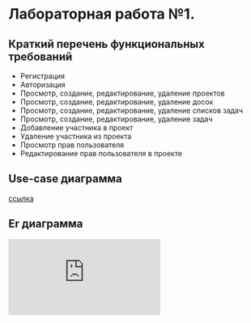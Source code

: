 # Лабораторная работа №1.

## Краткий перечень функциональных требований
* Регистрация
* Авторизация
* Просмотр, создание, редактирование, удаление проектов
* Просмотр, создание, редактирование, удаление досок
* Просмотр, создание, редактирование, удаление списков задач
* Просмотр, создание, редактирование, удаление задач
* Добавление участника в проект
* Удаление участника из проекта
* Просмотр прав пользователя
* Редактирование прав пользователя в проекте

## Use-case диаграмма
[ссылка](https://github.com/architectv/networking-course-project/blob/docs/doc/img/use_case.pdf)
## Er диаграмма
![Изображение](https://github.com/architectv/networking-course-project/blob/docs/doc/img/erd.pdf)
